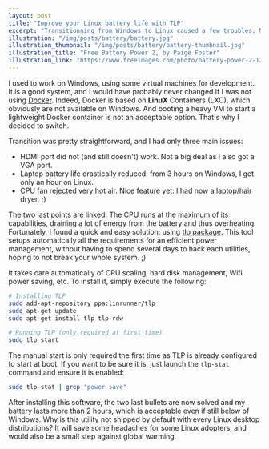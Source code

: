 ```yaml
---
layout: post
title: "Improve your Linux battery life with TLP"
excerpt: "Transitionning from Windows to Linux caused a few troubles. Most painful one was the battery life, which was drastically reduced. Yet, installing TLP boosted my laptop autonomy. Here is how."
illustration: "/img/posts/battery/battery.jpg"
illustration_thumbnail: "/img/posts/battery/battery-thumbnail.jpg"
illustration_title: "Free Battery Power 2, by Paige Foster"
illustration_link: "https://www.freeimages.com/photo/battery-power-2-1258245"
---
```


I used to work on Windows, using some virtual machines for development. It is a good system, and I would have probably
never changed if I was not using [Docker](https://www.docker.com/). Indeed, Docker is based on **LinuX** Containers (LXC),
which obviously are not available on Windows. And booting a heavy VM to start a lightweight Docker container is not an
acceptable option. That's why I decided to switch.

Transition was pretty straightforward, and I had only three main issues:

* HDMI port did not (and still doesn't) work. Not a big deal as I also got a VGA port.
* Laptop battery life drastically reduced: from 3 hours on Windows, I get only an hour on Linux.
* CPU fan rejected very hot air. Nice feature yet: I had now a laptop/hair dryer. ;)

The two last points are linked. The CPU runs at the maximum of its capabilities, draining a lot of energy from the battery
and thus overheating. Fortunately, I found a quick and easy solution: using [tlp package](http://linrunner.de/en/tlp/docs/tlp-linux-advanced-power-management.html).
This tool setups automatically all the requirements for an efficient power management, without having to spend several days to
hack each utilities, hoping to not break your whole system. ;)

It takes care automatically of CPU scaling, hard disk management, Wifi power saving, etc. To install it, simply execute
the following:

``` sh
# Installing TLP
sudo add-apt-repository ppa:linrunner/tlp
sudo apt-get update
sudo apt-get install tlp tlp-rdw

# Running TLP (only required at first time)
sudo tlp start
```
The manual start is only required the first time as TLP is already configured to start at boot. If you want to be sure it is,
just launch the `tlp-stat` command and ensure it is enabled:

``` sh
sudo tlp-stat | grep "power save"
```

After installing this software, the two last bullets are now solved and my battery lasts more than 2 hours, which is acceptable
even if still below of Windows. Why is this utility not shipped by default with every Linux desktop distributions? It will save
some headaches for some Linux adopters, and would also be a small step against global warming.
